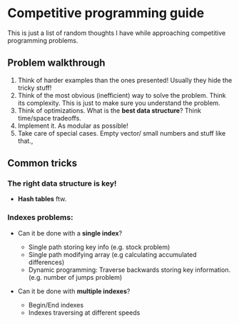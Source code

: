 # Competitive programming guide
This is just a list of random thoughts I have while approaching competitive programming problems.

## Problem walkthrough

1. Think of harder examples than the ones presented! Usually they hide the tricky stuff!
2. Think of the most obvious (inefficient) way to solve the problem. Think its complexity. This is just to make sure you understand the problem.
3. Think of optimizations. What is the **best data structure**? Think time/space tradeoffs.
4. Implement it. As modular as possible!
5. Take care of special cases. Empty vector/ small numbers and stuff like that.,

## Common tricks

### The right data structure is key!
- **Hash tables** ftw.

### Indexes problems:
- Can it be done with a **single index**?
    - Single path storing key info (e.g. stock problem)
    - Single path modifying array (e.g calculating accumulated differences)
    - Dynamic programming: Traverse backwards storing key information. (e.g. number of jumps problem)

- Can it be done with **multiple indexes**?
    - Begin/End indexes
    - Indexes traversing at different speeds